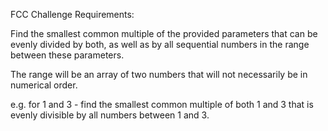FCC Challenge Requirements:

Find the smallest common multiple of the provided parameters that can be evenly 
divided by both, as well as by all sequential numbers in the range between these
parameters.

The range will be an array of two numbers that will not necessarily be in 
numerical order.

e.g. for 1 and 3 - find the smallest common multiple of both 1 and 3 that is 
evenly divisible by all numbers between 1 and 3.